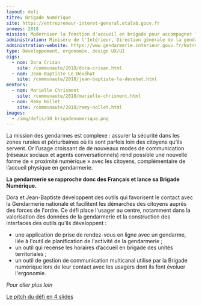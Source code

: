 ```yaml
---
layout: defi
titre: Brigade Numérique
site: https://entrepreneur-interet-general.etalab.gouv.fr
annees: 2018
mission: Moderniser la fonction d'accueil en brigade pour accompagner les citoyens et les gendarmes
administration: Minisère de l'Intérieur, Direction générale de la gendarmerie nationale (DGGN)
administration-website: https://www.gendarmerie.interieur.gouv.fr/Notre-institution/Nos-composantes/Au-niveau-central/Direction-generale
type: Développement, ergonomie, design UX/UI
eigs:
  - nom: Dora Crisan
    site: /communaute/2018/dora-crisan.html
  - nom: Jean-Baptiste Le Dévéhat
    site: /communaute/2018/jean-baptiste-le-devehat.html
mentors:
  - nom: Marielle Chrisment
    site: /communaute/2018/marielle-chrisment.html
  - nom: Rémy Nollet
    site: /communaute/2018/remy-nollet.html
images:
  - /img/defis/10_brigadenumerique.png
---
```


La mission des gendarmes est complexe : assurer la sécurité dans les
zones rurales et périurbaines où ils sont parfois loin des citoyens
qu’ils servent. Or l’usage croissant de de nouveaux modes de communication
(réseaux sociaux et agents conversationnels) rend possible une nouvelle
forme de « proximité numérique » avec les citoyens, complémentaire de
l’accueil physique en gendarmerie.

**La gendarmerie se rapproche donc des Français et lance sa Brigade
Numérique.**

Dora et Jean-Baptiste développent des outils qui favorisent le contact
avec la Gendarmerie nationale et facilitent les démarches des citoyens
auprès des forces de l'ordre. Ce défi place l'usager au centre,
notamment dans la valorisation des données de la gendarmerie et
la construction des interfaces des outils qu’ils développent :
- une application de prise de rendez-vous en ligne avec un gendarme,
liée à l'outil de planification de l'activité de la gendarmerie ;
- un outil qui recense les horaires d’accueil en brigade des unités
territoriales ;
- un outil de gestion de communication multicanal utilisé par la
Brigade numérique lors de leur contact avec les usagers dont ils font évoluer
l'ergonomie.

_Pour aller plus loin_

[Le pitch du défi en 4 slides](https://www.slideshare.net/Etalab/eig-promo-2-prsentation-du-dfi-brigade-numrique/1)
